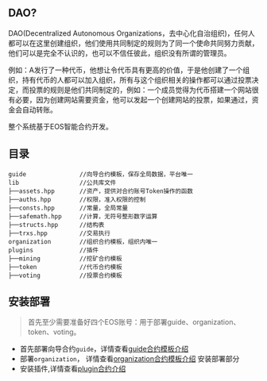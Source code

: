 ## DAO?
DAO(Decentralized Autonomous Organizations，去中心化自治组织)，任何人都可以在这里创建组织，他们使用共同制定的规则为了同一个使命共同努力贡献，他们可以是完全不认识的，也可以不信任彼此，组织没有所谓的管理员。

例如：A发行了一种代币，他想让令代币具有更高的价值，于是他创建了一个组织，持有代币的人都可以加入组织，所有与这个组织相关的操作都可以通过投票决定，而投票的规则是他们共同制定的，例如：一个成员觉得为代币搭建一个网站很有必要，因为创建网站需要资金，他可以发起一个创建网站的投票，如果通过，资
金会自动转账。

整个系统基于EOS智能合约开发。

## 目录

```
guide				//向导合约模板，保存全局数据，平台唯一
lib					//公共库文件
├──assets.hpp		//资产，提供对合约账号Token操作的函数
├──auths.hpp		//权限，准入权限的控制
├──consts.hpp		//常量，全局常量
├──safemath.hpp		//计算，无符号整形数字运算
├──structs.hpp		//结构表
├──trxs.hpp			//交易执行
organization		//组织合约模板，组织内唯一
plugins				//插件
├──mining			//挖矿合约模板
├──token			//代币合约模板
├──voting			//投票合约模板
```

## 安装部署
> 首先至少需要准备好四个EOS账号：用于部署guide、organization、token、voting。

*	首先部署向导合约`guide`，详情查看[guide合约模板介绍](https://github.com/jan-gogogo/dao/tree/main/guide)
* 部署`organization`，	详情查看[organization合约模板介绍](https://github.com/jan-gogogo/dao/tree/main/organization) 安装部署部分
* 安装插件,详情查看[plugin合约介绍](https://github.com/jan-gogogo/dao/tree/main/plugins)


